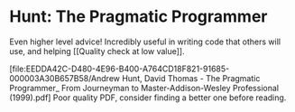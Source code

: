 # Hunt: The Pragmatic Programmer
Even higher level advice! Incredibly useful in writing code that others will use, and helping [[Quality check at low value]]. 

[file:EEDDA42C-D480-4E96-B400-A764CD18F821-91685-000003A30B657B58/Andrew Hunt, David Thomas - The Pragmatic Programmer_ From Journeyman to Master-Addison-Wesley Professional (1999).pdf] 
Poor quality PDF, consider finding a better one before reading.

<!-- #readable -->

<!-- {BearID:226281D7-4457-42B1-AEBD-5AC273210853-91685-000003A35DB356EE} -->
